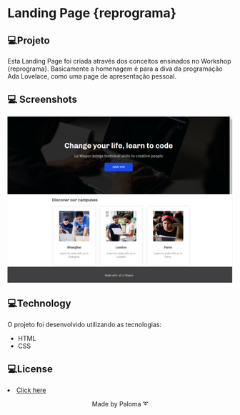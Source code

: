 <h1> Landing Page {reprograma}</h1>

## 💻Projeto

Esta Landing Page foi criada através dos conceitos ensinados no Workshop {reprograma}. Basicamente a homenagem é para a diva da programação Ada Lovelace, como uma page de apresentação pessoal.


## 💻  Screenshots
<div align="center">
  <img src="https://github.com/palomavila/landingpage/blob/main/github/bg.png" alt"Banner" title="Banner" />
 
 <div align="center">
  <img src="https://github.com/palomavila/landingpage/blob/main/github/restof.png" alt"Cards+Footer" title="Cards+Footer" />


<div align="left">
  
  
## 💻Technology

O projeto foi desenvolvido utilizando as tecnologias:
<ul>
  <li>HTML</li>
  <li>CSS</li>
 
</ul>

## 💻License

 <li><a href=https://github.com/palomavila/reprograma-workshop/blob/main/LICENSE">Click here</a></li>

<p align="center">Made by Paloma ➰</p>

